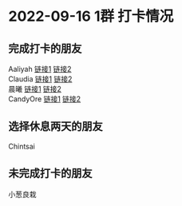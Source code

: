 # 2022-09-16 1群 打卡情况
## 完成打卡的朋友
Aaliyah [链接1](http://mmbiz.qpic.cn/mmbiz_jpg/aBaDwGIjEcFrAVmRbe3ibXibrVPfE5qfLBCfvphp87xCUR8ydcd2wcnw7ILvv5ibUPL1DtP7iboiaFBibAFWlelicoVIg/0) [链接2](http://mmbiz.qpic.cn/mmbiz_jpg/aBaDwGIjEcFrAVmRbe3ibXibrVPfE5qfLB0pVFCNKMn1G4yB0rvelGmsplL0573GQhPcWEpJpfmWK7FrLYhu3f4g/0) <br>Claudia [链接1](http://mmbiz.qpic.cn/mmbiz_jpg/EqM704vBbWCiak3xyq61giaXU7gyzLrj07GzjNCDQa8bgo73iaobWyOtDUnQKsWDKnfkR9rjas52hib1XDGicGnfx3A/0) [链接2](http://mmbiz.qpic.cn/mmbiz_jpg/EqM704vBbWCiak3xyq61giaXU7gyzLrj07ySc4Eo8DPmyibpD3gOF40DIPTJxQazQmL345TuOiaG78Cm4hd5nRz7vQ/0) <br>晨曦 [链接1](http://mmbiz.qpic.cn/mmbiz_jpg/4rYayDxu0jUNGkpC06IGVibyEiaC7tpb077SI6vH2qm9ibdsPaCJtgIia66x5Ckw2icFQS88uqGlMeyFZNMbWwn8AXA/0) [链接2](http://mmbiz.qpic.cn/mmbiz_jpg/4rYayDxu0jUNGkpC06IGVibyEiaC7tpb075ogXALGqQplF37PxtSCkvl6XHtqsL4CwibVuQdEQMMRgmFh0rIL1iagA/0) <br>CandyOre [链接1](http://mmbiz.qpic.cn/mmbiz_jpg/PibeWIRvwQibiciaPYVmib4pzIq1xvsic1kz9Y79BeXhFmCNFTU7OQNggxFJFqribDyzG29HSpeg8dDqLcRIV3fj8FxEg/0) [链接2](http://mmbiz.qpic.cn/mmbiz_jpg/PibeWIRvwQibiciaPYVmib4pzIq1xvsic1kz9YTymqicIykSIVsx1Jib8Le3Jf2Nnibt3LkCjbBeT6b4Us11JXmuva5ia8IQ/0) <br>
## 选择休息两天的朋友
Chintsai

## 未完成打卡的朋友
小葱良栽

